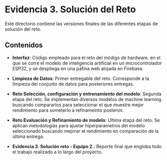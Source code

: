 # Evidencia 3. Solución del Reto

Este directorio contiene las versiones finales de las diferentes etapas de solución del reto.

## Contenidos

* **Interfaz**: Código empleado para el reto del módigo de hardware, en el que se corre el modelo de inteligencia artificial en un microcontrolador ESP32, y se despliega en una páfina web alojada en Firebase.

* **Limpieza de Datos**: Primer entregable del reto. Corresponde a la limpieza del conjunto de datos para posteriores entregas.

* **Reto Selección, configuración y entrenamiento del modelo**: Segunda etapa del reto. Se implementan diversos modelos de machine learning buscando compararlos para seleccionar el que muestre mejor rendimiento para someterlo a refinameinto posterior.

* **Reto Evaluación y Refinamiento de modelo**: Ultima etapa del reto. Se aplican metodologías para ajustar hiperparametros del modelo seleccionado buscando mejorar el rendimiento en comparación de la última entrega.

* **Evidencia 3. Solución reto - Equipo 2.**: Reporte final que engloba todo el trabajo realizado a lo largo del proyecto.